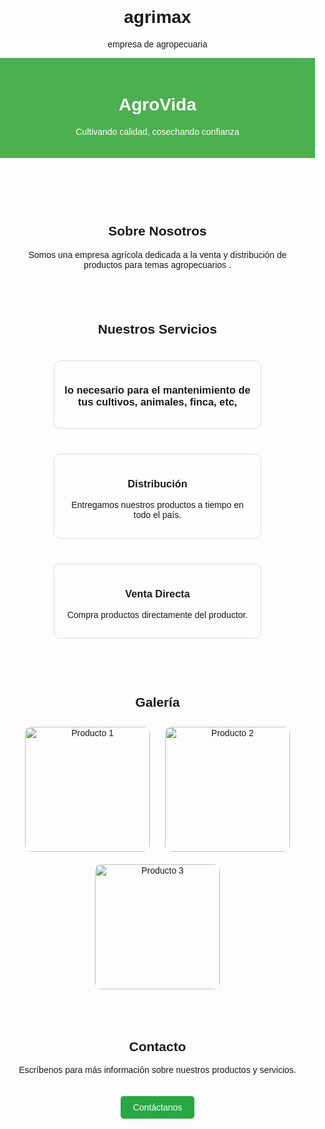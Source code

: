 # agrimax
empresa de agropecuaria
<!DOCTYPE html>
<html lang="es">
<head>
    <meta charset="UTF-8">
    <meta name="viewport" content="width=device-width, initial-scale=1.0">
    <title>Agromax - Soluciones Agrícolas</title>
    <style>
        body { font-family: Arial, sans-serif; margin: 0; padding: 0; text-align: center; }
        header { background: #4CAF50; color: white; padding: 20px; }
        section { padding: 20px; }
        .contenedor { display: flex; justify-content: center; flex-wrap: wrap; }
        .servicio { margin: 20px; padding: 15px; border: 1px solid #ddd; border-radius: 10px; width: 300px; }
        .galeria img { width: 200px; margin: 10px; border-radius: 10px; }
        .boton { display: inline-block; padding: 10px 20px; background: #28a745; color: white; text-decoration: none; border-radius: 5px; margin-top: 20px; }
    </style>
</head>
<body>
    <header>
        <h1>AgroVida</h1>
        <p>Cultivando calidad, cosechando confianza</p>
    </header>
    <section>
        <h2>Sobre Nosotros</h2>
        <p>Somos una empresa agrícola dedicada a la venta y distribución de productos para temas agropecuarios .</p>
    </section>
    <section>
        <h2>Nuestros Servicios</h2>
        <div class="contenedor">
            <div class="servicio">
                <h3>lo necesario para el mantenimiento de tus cultivos, animales, finca, etc,</h3>
                <pConsigue los mejores precios .</p>
            </div>
            <div class="servicio">
                <h3>Distribución</h3>
                <p>Entregamos nuestros productos a tiempo en todo el país.</p>
            </div>
            <div class="servicio">
                <h3>Venta Directa</h3>
                <p>Compra productos directamente del productor.</p>
            </div>
        </div>
    </section>
    <section>
        <h2>Galería</h2>
        <div class="galeria">
            <img src="https://via.placeholder.com/200" alt="Producto 1">
            <img src="https://via.placeholder.com/200" alt="Producto 2">
            <img src="https://via.placeholder.com/200" alt="Producto 3">
        </div>
    </section>
    <section>
        <h2>Contacto</h2>
        <p>Escríbenos para más información sobre nuestros productos y servicios.</p>
        <a href="samuelnanu26@gmail.com" class="boton">Contáctanos</a>
    </section>
</body>
</html>
